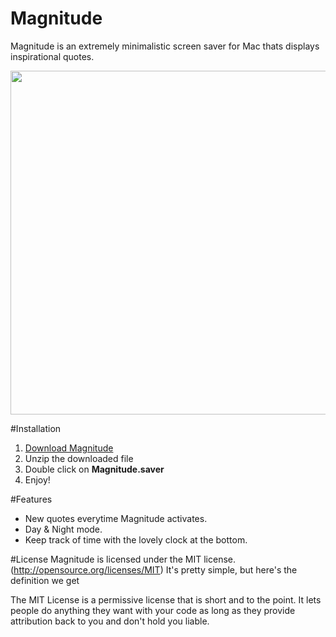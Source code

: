 # Magnitude
Magnitude is an extremely minimalistic screen saver for Mac thats displays inspirational quotes.

<img src="https://i.imgur.com/OphHqKL.png" align="center" width="550" >


#Installation
  1. [Download Magnitude](https://google.com)
  2. Unzip the downloaded file
  3. Double click on **Magnitude.saver**
  4. Enjoy!

#Features
  * New quotes everytime Magnitude activates.
  * Day & Night mode.
  * Keep track of time with the lovely clock at the bottom. 
  
#License
Magnitude is licensed under the MIT license.(http://opensource.org/licenses/MIT) It's pretty simple, but here's the definition we get

The MIT License is a permissive license that is short and to the point. It lets people do anything they want with your code as long as they provide attribution back to you and don't hold you liable.
